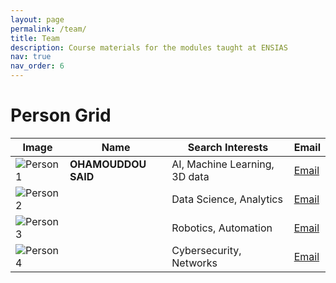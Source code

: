 ```yaml
---
layout: page
permalink: /team/
title: Team
description: Course materials for the modules taught at ENSIAS
nav: true
nav_order: 6
---
```


# **Person Grid**

| Image                      | Name      | Search Interests        | Email                |
|----------------------------|-----------|-------------------------|----------------------|
| ![Person 1](../../assets/img/said.jpg) | **OHAMOUDDOU SAID** | AI, Machine Learning, 3D data   | [Email](mailto:said_ohamouddou1@um5.ac.ma) |
| ![Person 2]() || Data Science, Analytics | [Email](mailto:person2@example.com) |
| ![Person 3](https://via.placeholder.com/100) || Robotics, Automation    | [Email](mailto:person3@example.com) |
| ![Person 4](https://via.placeholder.com/100) |  | Cybersecurity, Networks | [Email](mailto:person4@example.com) |
